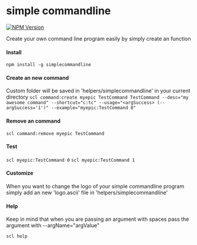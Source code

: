 # simple commandline
[![NPM Version](http://img.shields.io/npm/v/simplecommandline.svg?style=flat)](https://www.npmjs.org/package/simplecommandline)

Create your own command line program easily by simply create an function

#### Install
`npm install -g simplecommandline`

#### Create an new command
Custom folder will be saved in 'helpers/simplecommandline' in your current directory
`scl command:create myepic TestCommand TestCommand --desc="my awesome command" --shortcut="c:tc" --usage="<argSuccess> (--argSuccess='1')" --example="myepic:TestCommand 0"`

#### Remove an command
`scl command:remove myepic TestCommand`

#### Test
`scl myepic:TestCommand 0`
`scl myepic:TestCommand 1`

#### Customize
When you want to change the logo of your simple commandline program simply add an new 'logo.ascii' file in 'helpers/simplecommandline' 

#### Help
Keep in mind that when you are passing an argument with spaces pass the argument with --argName="argValue"

`scl help`